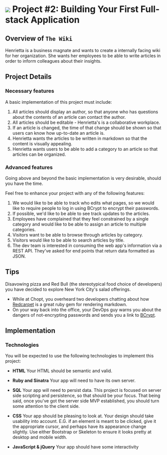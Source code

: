# ![](https://ga-dash.s3.amazonaws.com/production/assets/logo-9f88ae6c9c3871690e33280fcf557f33.png) Project #2: Building Your First Full-stack Application

## Overview of `The Wiki`

Henrietta is a business magnate and wants to create a internally facing wiki for 
her organization. She wants her employees to be able to write articles in order 
to inform colleagues about their insights.

## Project Details

### Necessary features

A basic implementation of this project must include:

1. All articles should display an author, so that anyone who has questions about 
the contents of an article can contact the author.
1. All articles should be editable - Henrietta's is a collaborative workplace.
1. If an article is changed, the time of that change should be shown so that 
users can know how up-to-date an article is.
1. Henrietta wants the articles to be written in markdown so that the content is 
visually appealing.
1. Henrietta wants users to be able to add a category to an article so that 
articles can be organized.

###  Advanced features

Going above and beyond the basic implementation is very desirable, should you 
have the time.

Feel free to enhance your project with any of the following features:

1. We would like to be able to track who edits what pages, so we would like to
require people to log in using BCrypt to encrypt their passwords.
1. If possible, we'd like to be able to see track updates to the articles.
1. Employees have complained that they feel constrained by a single category and 
would like to be able to assign an article to multiple categories.
1. Visitors want to be able to browse through articles by category.
1. Visitors would like to be able to search articles by title.
1. The dev team is interested in consuming the web app's information via a REST 
API.  They've asked for end points that return data formatted as JSON.

## Tips

Disavowing pizza and Red Bull (the stereotypical food choice of developers) you 
have decided to explore New York City's salad offerings.

- While at Chopt, you overheard two developers chatting about how 
[Redcarpet][redcarpet] is a great ruby gem for rendering markdown.
- On your way back into the office, your DevOps guy warns you about the dangers
of not-encrypting passwords and sends you a link to [BCrypt](https://github.com/codahale/bcrypt-ruby).

[redcarpet]: https://github.com/vmg/redcarpet

## Implementation

### Technologies

You will be expected to use the following technologies to implement this project:

- **HTML**
  Your HTML should be semantic and valid.

- **Ruby and Sinatra**
  Your app will need to have its own server.

- **SQL**
  Your app will need to persist data.
This project is focused on server side scripting and persistence, so that should 
be your focus. 
That being said, once you've got the server side MVP established, you should 
turn some attention to the client side.

- **CSS**
Your app should be pleasing to look at. Your design should take usability into account. E.G. if an element is meant to be clicked, give it the appropriate cursor, and perhaps have its appearance change slightly. Use either Bootstrap or Skeleton to ensure it looks pretty at desktop and mobile width.

- **JavaScript & jQuery**
  Your app should have some interactivity
